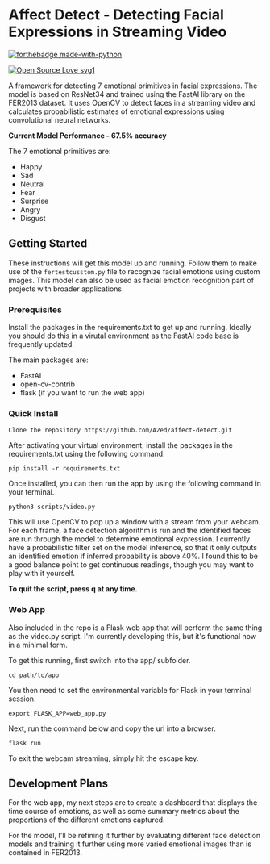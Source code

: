# Affect Detect - Detecting Facial Expressions in Streaming Video
[![forthebadge made-with-python](http://ForTheBadge.com/images/badges/made-with-python.svg)](https://www.python.org/)

[![Open Source Love svg1](https://badges.frapsoft.com/os/v1/open-source.svg?v=103)](https://github.com/ellerbrock/open-source-badges/)


A framework for detecting 7 emotional primitives in facial expressions. The model is based on ResNet34 and trained using the FastAI library on the FER2013 dataset. It uses OpenCV to detect faces in a streaming video and calculates probabilistic estimates of emotional expressions using convolutional neural networks.

**Current Model Performance -  67.5% accuracy**

The 7 emotional primitives are:

- Happy
- Sad
- Neutral
- Fear
- Surprise
- Angry
- Disgust

## Getting Started

These instructions will get this model up and running. Follow them to make use of the `fertestcusstom.py` file to recognize facial emotions using custom images. This model can also be used as facial emotion recognition part of projects with broader applications

### Prerequisites
Install the packages in the requirements.txt to get up and running. Ideally you should do this in a virutal environment as the FastAI code base is frequently updated.

The main packages are:
- FastAI
- open-cv-contrib
- flask (if you want to run the web app)

### Quick Install

```
Clone the repository https://github.com/A2ed/affect-detect.git
```

After activating your virtual environment, install the packages in the requirements.txt using the following command.

```
pip install -r requirements.txt
```

Once installed, you can then run the app by using the following command in your terminal.

```
python3 scripts/video.py
```

This will use OpenCV to pop up a window with a stream from your webcam. For each frame, a face detection algorithm is run and the identified faces are run through the model to determine emotional expression. I currently have a probabilistic filter set on the model inference, so that it only outputs an identified emotion if inferred probability is above 40%. I found this to be a good balance point to get continuous readings, though you may want to play with it yourself.

**To quit the script, press q at any time.**

### Web App

Also included in the repo is a Flask web app that will perform the same thing as the video.py script. I'm currently developing this, but it's functional now in a minimal form. 

To get this running, first switch into the app/ subfolder.

```
cd path/to/app
```

You then need to set the environmental variable for Flask in your terminal session.

```
export FLASK_APP=web_app.py
```

Next, run the command below and copy the url into a browser.

```
flask run
```

To exit the webcam streaming, simply hit the escape key.

## Development Plans

For the web app, my next steps are to create a dashboard that displays the time course of emotions, as well as some summary metrics about the proportions of the different emotions captured.

For the model, I'll be refining it further by evaluating different face detection models and training it further using more varied emotional images than is contained in FER2013. 
